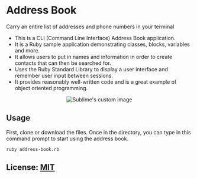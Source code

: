 
# Address Book
Carry an entire list of addresses and phone numbers in your terminal
* This is a CLI (Command Line Interface) Address Book application. 
* It is a Ruby sample application demonstrating classes, blocks, variables and more.
* It allows users to put in names and information in order to create contacts that can then be searched for.
* Uses the Ruby Standard Library to display a user interface and remember user input between sessions.
* It provides reasonably well-written code and is a great example of object oriented programming.


<p align="center">
  <img src="https://media.giphy.com/media/a1aFdVYMw1VPYYGAbN/giphy.gif" alt="Sublime's custom image"/>
</p>

## Usage
First, clone or download the files. Once in the directory, you can type in this command prompt to start using the address book.  

```shell script
ruby address-book.rb
```

## License:  [MIT](http://github.com)

